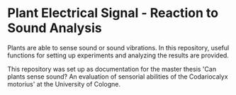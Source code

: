 # Plant Electrical Signal - Reaction to Sound Analysis

Plants are able to sense sound or sound vibrations. In this repository, useful functions for setting up experiments and analyzing the results are provided.

This repository was set up as documentation for the master thesis 'Can plants sense sound? An evaluation of sensorial abilities of the Codariocalyx motorius' at the University of Cologne.
